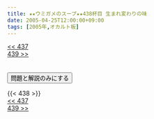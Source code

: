 ```yaml
---
title: ★★ウミガメのスープ★★438杯目 生まれ変わりの味
date: 2005-04-25T12:00:00+09:00
tags: [2005年,オカルト板]
---
```

<div class="th_left"><a href="../437"><< 437</a></div>
<div class="th_right"><a href="../439">439 >></a></div>
<br><br>
<script src="../../js/cupsoup.js"></script>
<form>
<input type="button" value="問題と解説のみにする" onClick="toggleCupsoup()">
</form>
{{< 438 >}}
<div class="th_left"><a href="../437"><< 437</a></div>
<div class="th_right"><a href="../439">439 >></a></div>